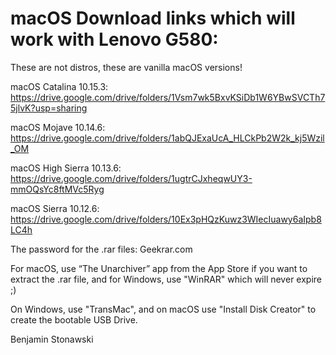 # macOS Download links which will work with Lenovo G580:


These are not distros, these are vanilla macOS versions!



macOS Catalina 10.15.3: https://drive.google.com/drive/folders/1Vsm7wk5BxvKSiDb1W6YBwSVCTh75jlvK?usp=sharing


macOS Mojave 10.14.6: https://drive.google.com/drive/folders/1abQJExaUcA_HLCkPb2W2k_kj5Wzil_OM


macOS High Sierra 10.13.6: https://drive.google.com/drive/folders/1ugtrCJxheqwUY3-mmOQsYc8ftMVc5Ryg


macOS Sierra 10.12.6: https://drive.google.com/drive/folders/10Ex3pHQzKuwz3WIecIuawy6aIpb8LC4h



The password for the .rar files: Geekrar.com


For macOS, use “The Unarchiver” app from the App Store if you want to extract the .rar file, and for Windows, use "WinRAR" which will never expire ;)

On Windows, use "TransMac", and on macOS use "Install Disk Creator" to create the bootable USB Drive.



Benjamin Stonawski
